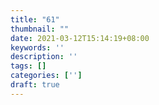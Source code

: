 ```yaml
---
title: "61"
thumbnail: ""
date: 2021-03-12T15:14:19+08:00
keywords: ''
description: ''
tags: []
categories: ['']
draft: true
---
```

